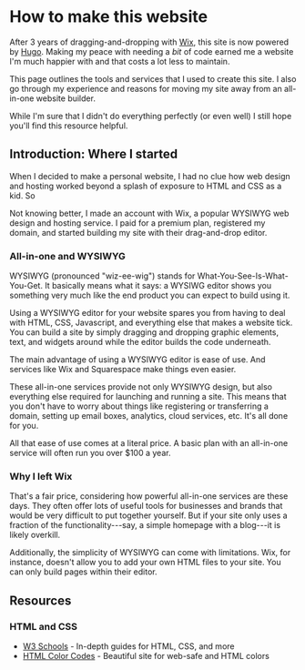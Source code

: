 # How to make this website


After 3 years of dragging-and-dropping with [Wix](https://www.wix.com/), this site is now powered by [Hugo](https://gohugo.io/). Making my peace with needing a *bit* of code earned me a website I'm much happier with and that costs a lot less to maintain.

<!--more-->

This page outlines the tools and services that I used to create this site. I also go through my experience and reasons for moving my site away from an all-in-one website builder.

While I'm sure that I didn't do everything perfectly (or even well) I still hope you'll find this resource helpful.

## Introduction: Where I started

When I decided to make a personal website, I had no clue how web design and hosting worked beyond a splash of exposure to HTML and CSS as a kid. So


Not knowing better, I made an account with Wix, a popular WYSIWYG web design and hosting service. I paid for a premium plan, registered my domain, and started building my site with their drag-and-drop editor. 

### All-in-one and WYSIWYG

WYSIWYG (pronounced "wiz-ee-wig") stands for What-You-See-Is-What-You-Get. It  basically means what it says: a WYSIWG editor shows you something very much like the end product you can expect to build using it.

Using a WYSIWYG editor for your website spares you from having to deal with HTML, CSS, Javascript, and everything else that makes a website tick. You can build a site by simply dragging and dropping graphic elements, text, and widgets around while the editor builds the code underneath. 

The main advantage of using a WYSIWYG editor is ease of use. And services like Wix and Squarespace make things even easier.

These all-in-one services provide not only WYSIWYG design, but also everything else required for launching and running a site. This means that you don't have to worry about things like registering or transferring a domain, setting up email boxes, analytics, cloud services, etc. It's all done for you. 

All that ease of use comes at a literal price. A basic plan with an all-in-one service will often run you over $100 a year. 

### Why I left Wix

That's a fair price, considering how powerful all-in-one services are these days. They often offer lots of useful tools for businesses and brands that would be very difficult to put together yourself. But if your site only uses a fraction of the functionality---say, a simple homepage with a blog---it is likely overkill.

Additionally, the simplicity of WYSIWYG can come with limitations. Wix, for instance, doesn't allow you to add your own HTML files to your site. You can only build pages within their editor. 

## Resources

### HTML and CSS
* [W3 Schools](https://www.w3schools.com/) - In-depth guides for HTML, CSS, and more
* [HTML Color Codes](https://htmlcolorcodes.com/) - Beautiful site for web-safe and HTML colors


